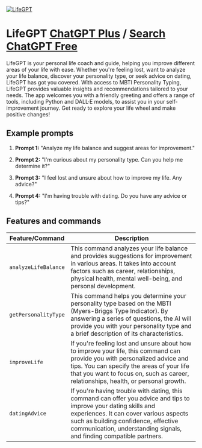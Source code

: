 
[![LifeGPT](https://files.oaiusercontent.com/file-wLvv1Fbw7TmwFNO7nVa2j8o8?se=2123-10-16T06%3A38%3A39Z&sp=r&sv=2021-08-06&sr=b&rscc=max-age%3D31536000%2C%20immutable&rscd=attachment%3B%20filename%3D866e6e72-77b3-4c7f-b85c-2765c9234c7c.png&sig=uD9%2B2nRppESf0JqGE0x/yOHFrqBcvdZMAkoxEmGBHYk%3D)](https://chat.openai.com/g/g-ZmhS14Hnc-life-navigator)

# LifeGPT [ChatGPT Plus](https://chat.openai.com/g/g-ZmhS14Hnc-life-navigator) / [Search ChatGPT Free](https://gptcall.net/index.html#/?search=LifeGPT)

LifeGPT is your personal life coach and guide, helping you improve different areas of your life with ease. Whether you're feeling lost, want to analyze your life balance, discover your personality type, or seek advice on dating, LifeGPT has got you covered. With access to MBTI Personality Typing, LifeGPT provides valuable insights and recommendations tailored to your needs. The app welcomes you with a friendly greeting and offers a range of tools, including Python and DALL·E models, to assist you in your self-improvement journey. Get ready to explore your life wheel and make positive changes!

## Example prompts

1. **Prompt 1:** "Analyze my life balance and suggest areas for improvement."

2. **Prompt 2:** "I'm curious about my personality type. Can you help me determine it?"

3. **Prompt 3:** "I feel lost and unsure about how to improve my life. Any advice?"

4. **Prompt 4:** "I'm having trouble with dating. Do you have any advice or tips?"

## Features and commands

| Feature/Command | Description |
| --- | --- |
| `analyzeLifeBalance` | This command analyzes your life balance and provides suggestions for improvement in various areas. It takes into account factors such as career, relationships, physical health, mental well-being, and personal development. |
| `getPersonalityType` | This command helps you determine your personality type based on the MBTI (Myers-Briggs Type Indicator). By answering a series of questions, the AI will provide you with your personality type and a brief description of its characteristics. |
| `improveLife` | If you're feeling lost and unsure about how to improve your life, this command can provide you with personalized advice and tips. You can specify the areas of your life that you want to focus on, such as career, relationships, health, or personal growth. |
| `datingAdvice` | If you're having trouble with dating, this command can offer you advice and tips to improve your dating skills and experiences. It can cover various aspects such as building confidence, effective communication, understanding signals, and finding compatible partners. |


